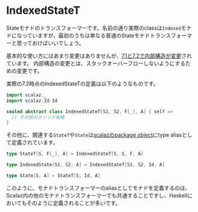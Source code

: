 # IndexedStateT

Stateモナドのトランスフォーマーです。名前の通り実際のclassは`Indexed`モナドになっていますが、最初のうちは単なる普通のStateモナドトランスフォーマーと思っておけばいいでしょう。

基本的な使い方にはあまり変更はありませんが、[7.1と7.2で内部構造が変更](https://github.com/scalaz/scalaz/commit/a07dc366363a9b3ac311b35abd)されています。
内部構造の変更とは、スタックオーバーフローしないようにするための変更です。

実際の7.2時点のIndexedStateTの定義は以下のようなものです。

```scala mdoc:invisible
import scalaz._
import scalaz.Id.Id
```

```scala mdoc:silent
sealed abstract class IndexedStateT[S1, S2, F[_], A] { self =>
  // その他のメソッド省略
}
```

その他に、関連する`StateT`や`State`は[scalazのpackage object](https://github.com/scalaz/scalaz/blob/v7.3.6/core/src/main/scala/scalaz/package.scala#L136-L146)にtype aliasとして定義されています。

```scala mdoc:silent
type StateT[S, F[_], A] = IndexedStateT[S, S, F, A]

type IndexedState[S1, S2, A] = IndexedStateT[S1, S2, Id, A]

type State[S, A] = StateT[S, Id, A]
```

このように、モナドトランスフォーマーのaliasとしてモナドを定義するのは、Scalaz内の他のモナドトランスフォーマーでも共通することですし、Haskellにおいてもそのように定義されることが多いです。
